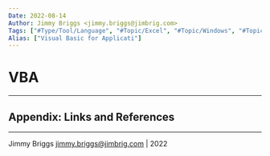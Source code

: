 ```yaml
---
Date: 2022-08-14
Author: Jimmy Briggs <jimmy.briggs@jimbrig.com>
Tags: ["#Type/Tool/Language", "#Topic/Excel", "#Topic/Windows", "#Topic/Dev/VBA", "#Topic/Dev"]
Alias: ["Visual Basic for Applicati"]
---
```


# VBA

***

## Appendix: Links and References

***

Jimmy Briggs <jimmy.briggs@jimbrig.com> | 2022